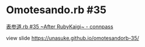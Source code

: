 # Omotesando.rb #35
[表参道.rb #35 \~After RubyKaigi\~ - connpass](https://omotesandorb.connpass.com/event/89021/)

view slide https://unasuke.github.io/omotesandorb-35/
